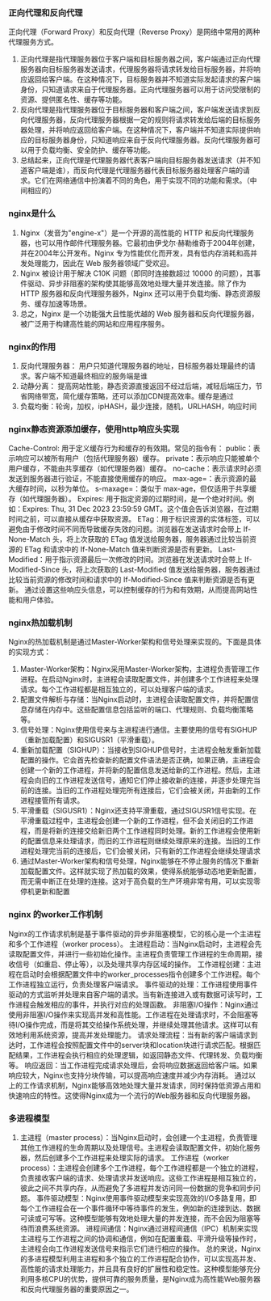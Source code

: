 ### 正向代理和反向代理
正向代理（Forward Proxy）和反向代理（Reverse Proxy）是网络中常用的两种代理服务方式。
1. 正向代理是指代理服务器位于客户端和目标服务器之间，客户端通过正向代理服务器向目标服务器发送请求，代理服务器将请求转发给目标服务器，并将响应返回给客户端。在这种情况下，目标服务器并不知道实际发起请求的客户端身份，只知道请求来自于代理服务器。正向代理服务器可以用于访问受限制的资源、提供匿名性、缓存等功能。
2. 反向代理是指代理服务器位于目标服务器和客户端之间，客户端发送请求到反向代理服务器，反向代理服务器根据一定的规则将请求转发给后端的目标服务器处理，并将响应返回给客户端。在这种情况下，客户端并不知道实际提供响应的目标服务器身份，只知道响应来自于反向代理服务器。反向代理服务器可以用于负载均衡、安全防护、缓存等功能。
3. 总结起来，正向代理是代理服务器代表客户端向目标服务器发送请求（并不知道客户端是谁），而反向代理是代理服务器代表目标服务器处理客户端的请求。它们在网络通信中扮演着不同的角色，用于实现不同的功能和需求。（中间相应的）

### nginx是什么 
1. Nginx（发音为"engine-x"）是一个开源的高性能的 HTTP 和反向代理服务器，也可以用作邮件代理服务器。它最初由伊戈尔·赫勒维奇于2004年创建，并在2004年公开发布。Nginx 专为性能优化而开发，具有低内存消耗和高并发处理能力，因此在 Web 服务器领域广受欢迎。
2. Nginx 被设计用于解决 C10K 问题（即同时连接数超过 10000 的问题），其事件驱动、异步非阻塞的架构使其能够高效地处理大量并发连接。除了作为 HTTP 服务器和反向代理服务器外，Nginx 还可以用于负载均衡、静态资源服务、缓存加速等场景。
3. 总之，Nginx 是一个功能强大且性能优越的 Web 服务器和反向代理服务器，被广泛用于构建高性能的网站和应用程序服务。

### nginx的作用
1. 反向代理服务器： 用户只知道代理服务器的地址，目标服务器处理最终的请求。客户端不知道最终相应的服务端是谁
2. 动静分离： 提高网站性能，静态资源直接返回不经过后端，减轻后端压力，节省网络带宽，简化缓存策略，还可以添加CDN提高效率。缓存是通过
3. 负载均衡：轮询，加权，ipHASH，最少连接，随机，URLHASH，响应时间

### nginx静态资源添加缓存，使用http响应头实现
Cache-Control: 用于定义缓存行为和缓存的有效期。常见的指令有：
public：表示响应可以被所有用户（包括代理服务器）缓存。
private：表示响应只能被单个用户缓存，不能由共享缓存（如代理服务器）缓存。
no-cache：表示请求时必须发送到服务器进行验证，不能直接使用缓存的响应。
max-age=<seconds>：表示资源的最大缓存时间，以秒为单位。
s-maxage=<seconds>：类似于 max-age，但仅适用于共享缓存（如代理服务器）。
Expires: 用于指定资源的过期时间，是一个绝对时间。例如：Expires: Thu, 31 Dec 2023 23:59:59 GMT。这个值会告诉浏览器，在过期时间之前，可以直接从缓存中获取资源。
ETag：用于标识资源的实体标签，可以避免由于修改时间不同而导致缓存失效的问题。浏览器在发送请求时会带上 If-None-Match 头，将上次获取的 ETag 值发送给服务器，服务器通过比较当前资源的 ETag 和请求中的 If-None-Match 值来判断资源是否有更新。
Last-Modified：用于指示资源最后一次修改的时间。浏览器在发送请求时会带上 If-Modified-Since 头，将上次获取的 Last-Modified 值发送给服务器，服务器通过比较当前资源的修改时间和请求中的 If-Modified-Since 值来判断资源是否有更新。
通过设置这些响应头信息，可以控制缓存的行为和有效期，从而提高网站性能和用户体验。

### nginx热加载机制
Nginx的热加载机制是通过Master-Worker架构和信号处理来实现的。下面是具体的实现方式：
1. Master-Worker架构：Nginx采用Master-Worker架构，主进程负责管理工作进程。在启动Nginx时，主进程会读取配置文件，并创建多个工作进程来处理请求。每个工作进程都是相互独立的，可以处理客户端的请求。
2. 配置文件解析与存储：当Nginx启动时，主进程会读取配置文件，并将配置信息存储在内存中。这些配置信息包括监听的端口、代理规则、负载均衡策略等。
3. 信号处理：Nginx使用信号来与主进程进行通信。主要使用的信号有SIGHUP（重新加载配置）和SIGUSR1（平滑重载）。
4. 重新加载配置（SIGHUP）：当接收到SIGHUP信号时，主进程会触发重新加载配置的操作。它会首先检查新的配置文件语法是否正确，如果正确，主进程会创建一个新的工作进程，并将新的配置信息发送给新的工作进程。然后，主进程会向旧的工作进程发送信号，通知它们停止接收新的连接，并逐步处理完当前的连接。当旧的工作进程处理完所有连接后，它们会被关闭，并由新的工作进程接管所有请求。
5. 平滑重载（SIGUSR1）：Nginx还支持平滑重载，通过SIGUSR1信号实现。在平滑重载过程中，主进程会创建一个新的工作进程，但不会关闭旧的工作进程，而是将新的连接交给新旧两个工作进程同时处理。新的工作进程会使用新的配置信息来处理请求，而旧的工作进程则继续处理原来的连接。当旧的工作进程处理完当前的连接后，它们会被关闭，只有新的工作进程会继续处理请求
6. 通过Master-Worker架构和信号处理，Nginx能够在不停止服务的情况下重新加载配置文件。这样就实现了热加载的效果，使得系统能够动态地更新配置，而无需中断正在处理的连接。这对于高负载的生产环境非常有用，可以实现零停机更新和配置

### nginx 的worker工作机制
Nginx的工作请求机制是基于事件驱动的异步非阻塞模型，它的核心是一个主进程和多个工作进程（worker process）。
主进程启动：当Nginx启动时，主进程会先读取配置文件，并进行一些初始化操作。主进程负责管理工作进程的生命周期，接收信号（如重启、停止等），以及处理共享内存区域的操作。
工作进程创建：主进程在启动时会根据配置文件中的worker_processes指令创建多个工作进程。每个工作进程独立运行，负责处理客户端请求。
事件驱动的处理：工作进程使用事件驱动的方式监听并处理来自客户端的请求。当有新连接进入或有数据可读写时，工作进程会触发相应的事件，并执行对应的处理函数。
非阻塞I/O操作：Nginx通过使用非阻塞I/O操作来实现高并发和高性能。工作进程在处理请求时，不会阻塞等待I/O操作完成，而是将其交给操作系统处理，并继续处理其他请求。这样可以有效地利用系统资源，提高并发处理能力。
请求处理流程：当有新的客户端请求到达时，工作进程会按照配置文件中的server块和location块进行请求匹配。根据匹配结果，工作进程会执行相应的处理逻辑，如返回静态文件、代理转发、负载均衡等。
响应返回：当工作进程完成请求处理后，会将响应数据返回给客户端。如果响应较大，Nginx也支持分块传输，可以提高响应速度并减少内存消耗。
通过以上的工作请求机制，Nginx能够高效地处理大量并发请求，同时保持低资源占用和快速响应的特性。这使得Nginx成为一个流行的Web服务器和反向代理服务器。

### 多进程模型
1. 主进程（master process）：当Nginx启动时，会创建一个主进程，负责管理其他工作进程的生命周期以及处理信号。主进程会读取配置文件，初始化服务器，然后创建多个工作进程来处理实际的请求。
工作进程（worker process）：主进程会创建多个工作进程，每个工作进程都是一个独立的进程，负责接收客户端的请求、处理请求并发送响应。这些工作进程是相互独立的，彼此之间不共享内存，从而避免了多进程并发访问同一份数据的竞争和同步问题。
事件驱动模型：Nginx使用事件驱动模型来实现高效的I/O多路复用，即每个工作进程会在一个事件循环中等待事件的发生，例如新的连接到达、数据可读或可写等。这种模型能够有效地处理大量的并发连接，而不会因为阻塞等待而浪费系统资源。
进程间通信：Nginx通过进程间通信（IPC）机制来实现主进程与工作进程之间的协调和通信，例如在配置重载、平滑升级等操作时，主进程会向工作进程发送信号来指示它们进行相应的操作。
总的来说，Nginx的多进程模型利用主进程和多个独立的工作进程配合协作，可以实现高并发、高性能的请求处理能力，并且具有良好的扩展性和稳定性。这种模型能够充分利用多核CPU的优势，提供可靠的服务质量，是Nginx成为高性能Web服务器和反向代理服务器的重要原因之一。
